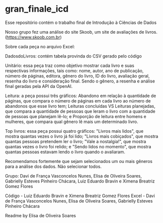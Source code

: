 # gran_finale_icd
Esse repositório contém o trabalho final de Introdução à Ciências de Dados

Nosso grupo fez uma análise do site Skoob, um site de avaliações de livros.
(https://www.skoob.com.br)

Sobre cada peça no arquivo Excel:

DadosdoLivros: contém tabela provinda do CSV gerado pelo código

Unitário: essa peça traz como objetivo mostrar cada livro e suas respectivas informações, tais como: nome, autor, ano de publicação, número de páginas, editora, gênero do livro, ID do livro, avaliação geral, resenha do livro e consideração final. Sendo o gênero, a resenha e análise final geradas pela API da OpenAI.

Leitura: a peça possui três gráficos: Abandono em relação à quantidade de páginas, que compara o número de páginas em cada livro ao número de abandonos que esse livro tem; Leituras concluídas VS Leituras planejadas, que compara a quantidade de pessoas que leram o livro com a quantidade de pessoas que planejam lê-lo; e Proporção de leitura entre homens e mulheres, que compara qual gênero lê mais um determinado livro.

Top livros: essa peça possui quatro gráficos: "Livros mais lidos", que mostra quantas vezes o livro já foi lido; "Livros mais cobiçados", que mostra quantas pessoas pretendem ler o livro; "Vale a nostalgia!", que mostra quantas vezes o livro foi relido; e "Sendo lidos no momento", que mostra quantas pessoas estavam lendo o livro quando o avaliaram.

Recomendamos fortemente que sejam selecionados um ou mais gêneros para a análise dos dados. Não selecionar todos.

Grupo: Davi de França Vasconcelos Nunes, Elisa de Oliveira Soares, Gabrielly Esteves Pinheiro Chácara, Luiz Eduardo Bravin e Ximena Breatriz Gomez Flores

Código - Luiz Eduardo Bravin e Ximena Breatriz Gomez Flores
Excel - Davi de França Vasconcelos Nunes, Elisa de Oliveira Soares, Gabrielly Esteves Pinheiro Chácara

Readme by Elisa de Oliveira Soares